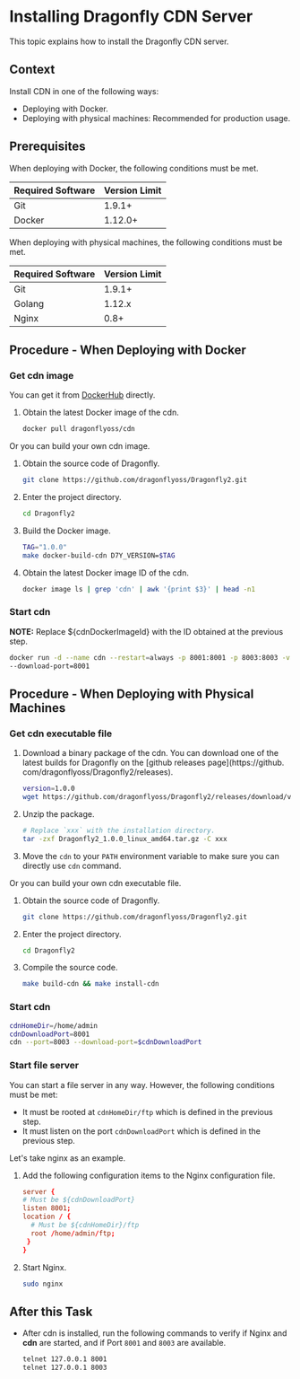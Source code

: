 # Installing Dragonfly CDN Server

This topic explains how to install the Dragonfly CDN server.

## Context

Install CDN in one of the following ways:

- Deploying with Docker.
- Deploying with physical machines: Recommended for production usage.

## Prerequisites

When deploying with Docker, the following conditions must be met.

Required Software | Version Limit
---|---
Git|1.9.1+
Docker|1.12.0+

When deploying with physical machines, the following conditions must be met.

Required Software | Version Limit
---|---
Git|1.9.1+
Golang|1.12.x
Nginx|0.8+

## Procedure - When Deploying with Docker

### Get cdn image

You can get it from [DockerHub](https://hub.docker.com/) directly.

1. Obtain the latest Docker image of the cdn.

    ```sh
    docker pull dragonflyoss/cdn
    ```

Or you can build your own cdn image.

1. Obtain the source code of Dragonfly.

    ```sh
    git clone https://github.com/dragonflyoss/Dragonfly2.git
    ```

2. Enter the project directory.

    ```sh
    cd Dragonfly2
    ```

3. Build the Docker image.

    ```sh
    TAG="1.0.0"
    make docker-build-cdn D7Y_VERSION=$TAG
    ```

4. Obtain the latest Docker image ID of the cdn.

    ```sh
    docker image ls | grep 'cdn' | awk '{print $3}' | head -n1
    ```

### Start cdn

**NOTE:** Replace ${cdnDockerImageId} with the ID obtained at the previous step.

```sh
docker run -d --name cdn --restart=always -p 8001:8001 -p 8003:8003 -v /home/admin/ftp:/home/admin/ftp ${cdnDockerImageId} 
--download-port=8001
```

## Procedure - When Deploying with Physical Machines

### Get cdn executable file

1. Download a binary package of the cdn. You can download one of the latest builds for Dragonfly on the [github releases page](https://github.
   com/dragonflyoss/Dragonfly2/releases).

    ```sh
    version=1.0.0
    wget https://github.com/dragonflyoss/Dragonfly2/releases/download/v$version/Dragonfly2_$version_linux_amd64.tar.gz
    ```

2. Unzip the package.

    ```bash
    # Replace `xxx` with the installation directory.
    tar -zxf Dragonfly2_1.0.0_linux_amd64.tar.gz -C xxx
    ```

3. Move the `cdn` to your `PATH` environment variable to make sure you can directly use `cdn` command.

Or you can build your own cdn executable file.

1. Obtain the source code of Dragonfly.

    ```sh
    git clone https://github.com/dragonflyoss/Dragonfly2.git
    ```

2. Enter the project directory.

    ```sh
    cd Dragonfly2
    ```

3. Compile the source code.

    ```sh
    make build-cdn && make install-cdn
    ```

### Start cdn

```sh
cdnHomeDir=/home/admin
cdnDownloadPort=8001
cdn --port=8003 --download-port=$cdnDownloadPort
```

### Start file server

You can start a file server in any way. However, the following conditions must be met:

- It must be rooted at `cdnHomeDir/ftp` which is defined in the previous step.
- It must listen on the port `cdnDownloadPort` which is defined in the previous step.

Let's take nginx as an example.

1. Add the following configuration items to the Nginx configuration file.

   ```conf
   server {
   # Must be ${cdnDownloadPort}
   listen 8001;
   location / {
     # Must be ${cdnHomeDir}/ftp
     root /home/admin/ftp;
    }
   }
   ```

2. Start Nginx.

   ```sh
   sudo nginx
   ```

## After this Task

- After cdn is installed, run the following commands to verify if Nginx and **cdn** are started, and if Port `8001` and `8003` are available.

    ```sh
    telnet 127.0.0.1 8001
    telnet 127.0.0.1 8003
    ```
